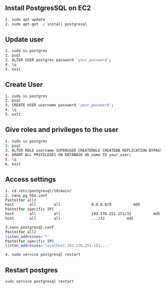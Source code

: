 ## Install PostgresSQL on EC2
```bash
1. sudo apt update
2. sudo apt-get -y install postgresql
```

## Update user
```bash
1. sudo su postgres
2. psql
3. ALTER USER postgres password 'your_password';
4. \q
5. exit
```

## Create User
```bash
1. sudo su postgres
2. psql
3. CREATE USER username password 'your_password';
4. \q
5. exit
```

## Give roles and privileges to the user
```bash
1. sudo su postgres
2. psql
3. ALTER ROLE username SUPERUSER CREATEROLE CREATEDB REPLICATION BYPASSRLS;
4. GRANT ALL PRIVILEGES ON DATABASE db_name TO your_user;
5. \q
6. exit
```

## Access settings
```bash
1. cd /etc/postgresql/10/main/
2. nano pg_hba.conf
Paste(for all)
host       all        all              0.0.0.0/0          md5
Paste(for specific IP)
host       all        all              193.176.251.151/32          md5
host       all        all              .../32          md5

3.nano postgresql.conf
Paste(for all)
listen_addresses='*'
Paste(for specific IP)
listen_addresses='localhost,193.176.251.151,...'

4. sudo service postgresql restart
```

## Restart postgres
```bash
sudo service postgresql restart
```